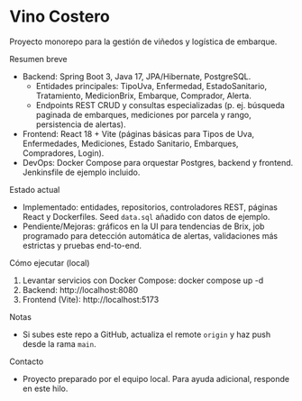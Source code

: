 # Vino Costero

Proyecto monorepo para la gestión de viñedos y logística de embarque.

Resumen breve
- Backend: Spring Boot 3, Java 17, JPA/Hibernate, PostgreSQL.
  - Entidades principales: TipoUva, Enfermedad, EstadoSanitario, Tratamiento, MedicionBrix, Embarque, Comprador, Alerta.
  - Endpoints REST CRUD y consultas especializadas (p. ej. búsqueda paginada de embarques, mediciones por parcela y rango, persistencia de alertas).
- Frontend: React 18 + Vite (páginas básicas para Tipos de Uva, Enfermedades, Mediciones, Estado Sanitario, Embarques, Compradores, Login).
- DevOps: Docker Compose para orquestar Postgres, backend y frontend. Jenkinsfile de ejemplo incluido.

Estado actual
- Implementado: entidades, repositorios, controladores REST, páginas React y Dockerfiles. Seed `data.sql` añadido con datos de ejemplo.
- Pendiente/Mejoras: gráficos en la UI para tendencias de Brix, job programado para detección automática de alertas, validaciones más estrictas y pruebas end-to-end.

Cómo ejecutar (local)
1. Levantar servicios con Docker Compose:
   docker compose up -d
2. Backend: http://localhost:8080
3. Frontend (Vite): http://localhost:5173

Notas
- Si subes este repo a GitHub, actualiza el remote `origin` y haz push desde la rama `main`.

Contacto
- Proyecto preparado por el equipo local. Para ayuda adicional, responde en este hilo.
